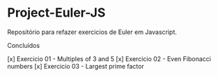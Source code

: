 # Project-Euler-JS
Repositório para refazer exercicios de Euler em Javascript.

Concluídos

[x] Exercicio 01 - Multiples of 3 and 5
[x] Exercicio 02 - Even Fibonacci numbers
[x] Exercicio 03 - Largest prime factor
